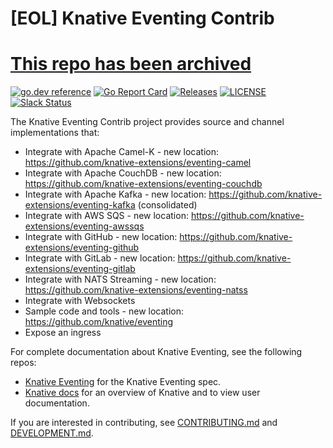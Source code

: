 # [EOL] Knative Eventing Contrib

# [This repo has been archived](https://github.com/knative/community/issues/597)

[![go.dev reference](https://img.shields.io/badge/go.dev-reference-007d9c?logo=go&logoColor=white)](https://pkg.go.dev/github.com/knative/eventing-contrib)
[![Go Report Card](https://goreportcard.com/badge/knative/eventing-contrib)](https://goreportcard.com/report/knative/eventing-contrib)
[![Releases](https://img.shields.io/github/release-pre/knative/eventing-contrib.svg)](https://github.com/knative/eventing-contrib/releases)
[![LICENSE](https://img.shields.io/github/license/knative/eventing-contrib.svg)](https://github.com/knative/eventing-contrib/blob/master/LICENSE)
[![Slack Status](https://img.shields.io/badge/slack-join_chat-white.svg?logo=slack&style=social)](https://knative.slack.com)

The Knative Eventing Contrib project provides source and channel implementations
that:

- Integrate with Apache Camel-K - new location: https://github.com/knative-extensions/eventing-camel
- Integrate with Apache CouchDB - new location: https://github.com/knative-extensions/eventing-couchdb
- Integrate with Apache Kafka - new location: https://github.com/knative-extensions/eventing-kafka (consolidated)
- Integrate with AWS SQS - new location: https://github.com/knative-extensions/eventing-awssqs
- Integrate with GitHub - new location: https://github.com/knative-extensions/eventing-github
- Integrate with GitLab - new location: https://github.com/knative-extensions/eventing-gitlab
- Integrate with NATS Streaming - new location: https://github.com/knative-extensions/eventing-natss
- Integrate with Websockets
- Sample code and tools - new location: https://github.com/knative/eventing
- Expose an ingress

For complete documentation about Knative Eventing, see the following repos:

- [Knative Eventing](https://www.knative.dev/docs/eventing/) for the Knative
  Eventing spec.
- [Knative docs](https://www.knative.dev/docs/) for an overview of Knative and
  to view user documentation.

If you are interested in contributing, see [CONTRIBUTING.md](./CONTRIBUTING.md)
and [DEVELOPMENT.md](./DEVELOPMENT.md).
